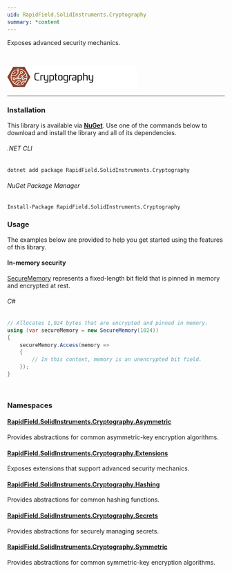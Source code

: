 ```yaml
---
uid: RapidField.SolidInstruments.Cryptography
summary: *content
---
```


<!--
Copyright (c) RapidField LLC. Licensed under the MIT License. See LICENSE.txt in the project root for license information.
-->

Exposes advanced security mechanics.

<br />

![Cryptography label](../images/Label.Cryptography.300w.png)
- - -

### Installation

This library is available via [**NuGet**](https://docs.microsoft.com/en-us/nuget/quickstart/install-and-use-a-package-in-visual-studio). Use one of the commands below to download and install the library and all of its dependencies.

###### .NET CLI

```shell
dotnet add package RapidField.SolidInstruments.Cryptography
```

###### NuGet Package Manager

```shell
Install-Package RapidField.SolidInstruments.Cryptography
```

### Usage

The examples below are provided to help you get started using the features of this library.

#### In-memory security

[SecureMemory](https://www.solidinstruments.com/api/RapidField.SolidInstruments.Cryptography.SecureMemory.html) represents a fixed-length bit field that is pinned in memory and encrypted at rest.

###### C#

```csharp
// Allocates 1,024 bytes that are encrypted and pinned in memory.
using (var secureMemory = new SecureMemory(1024))
{
    secureMemory.Access(memory =>
    {
        // In this context, memory is an unencrypted bit field.
    });
}
```

<br />

### Namespaces

#### [RapidField.SolidInstruments.Cryptography.Asymmetric](https://www.solidinstruments.com/api/RapidField.SolidInstruments.Cryptography.Asymmetric.html)

<section>
Provides abstractions for common asymmetric-key encryption algorithms.
</section>

#### [RapidField.SolidInstruments.Cryptography.Extensions](https://www.solidinstruments.com/api/RapidField.SolidInstruments.Cryptography.Extensions.html)

<section>
Exposes extensions that support advanced security mechanics.
</section>

#### [RapidField.SolidInstruments.Cryptography.Hashing](https://www.solidinstruments.com/api/RapidField.SolidInstruments.Cryptography.Hashing.html)

<section>
Provides abstractions for common hashing functions.
</section>

#### [RapidField.SolidInstruments.Cryptography.Secrets](https://www.solidinstruments.com/api/RapidField.SolidInstruments.Cryptography.Secrets.html)

<section>
Provides abstractions for securely managing secrets.
</section>

#### [RapidField.SolidInstruments.Cryptography.Symmetric](https://www.solidinstruments.com/api/RapidField.SolidInstruments.Cryptography.Symmetric.html)

<section>
Provides abstractions for common symmetric-key encryption algorithms.
</section>
